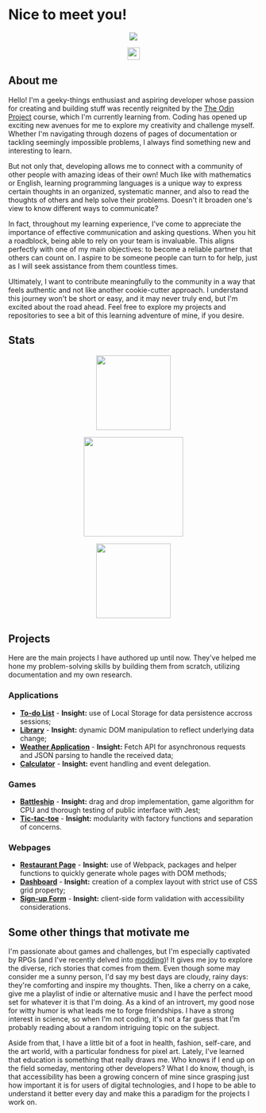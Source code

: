 # Nice to meet you!

<p align="center">
    <img align="center" src="https://github.com/user-attachments/assets/b67cfef0-9a06-4fbc-8374-532f88cf1586" />
</p>

<p align="center">
    <img height=25 align="center" src="https://komarev.com/ghpvc/?username=nekosoffy&color=ff69b4&abbreviated=true" />
</p>

## About me
Hello! I'm a geeky-things enthusiast and aspiring developer whose passion for creating and building stuff was recently reignited by the [The Odin Project](https://www.theodinproject.com/) course, which I'm currently learning from. Coding has opened up exciting new avenues for me to explore my creativity and challenge myself. Whether I'm navigating through dozens of pages of documentation or tackling seemingly impossible problems, I always find something new and interesting to learn.

But not only that, developing allows me to connect with a community of other people with amazing ideas of their own! Much like with mathematics or English, learning programming languages is a unique way to express certain thoughts in an organized, systematic manner, and also to read the thoughts of others and help solve their problems. Doesn't it broaden one's view to know different ways to communicate?

In fact, throughout my learning experience, I've come to appreciate the importance of effective communication and asking questions. When you hit a roadblock, being able to rely on your team is invaluable. This aligns perfectly with one of my main objectives: to become a reliable partner that others can count on. I aspire to be someone people can turn to for help, just as I will seek assistance from them countless times. 

Ultimately, I want to contribute meaningfully to the community in a way that feels authentic and not like another cookie-cutter approach. I understand this journey won't be short or easy, and it may never truly end, but I'm excited about the road ahead. Feel free to explore my projects and repositories to see a bit of this learning adventure of mine, if you desire.

## Stats
<p align="center">
    <img height=150 align="center" src="https://github-readme-stats.vercel.app/api?username=nekosoffy&theme=radical&show=prs_merged,prs_merged_percentage&hide=contribs,prs,issues&show_icons=true&hide_title=true&rank_icon=github&include_all_commits=true&card_width=475px" />
</p>
<p align="center">
    <img height=200 align="center" src="https://github-readme-streak-stats.herokuapp.com?user=nekosoffy&theme=radical&mode=weekly" />
</p>
<p align="center">
    <img height=150 align="center" src="https://github-readme-stats.vercel.app/api/top-langs/?username=nekosoffy&theme=radical&layout=compact&card_width=475px" />
</p>

## Projects
Here are the main projects I have authored up until now. They've helped me hone my problem-solving skills by building them from scratch, utilizing documentation and my own research.

### Applications
- **[To-do List](https://github.com/nekosoffy/to-do-list)** - **Insight:** use of Local Storage for data persistence accross sessions;
- **[Library](https://github.com/nekosoffy/library)** - **Insight:** dynamic DOM manipulation to reflect underlying data change;
- **[Weather Application](https://github.com/nekosoffy/weather-app)** - **Insight:** Fetch API for asynchronous requests and JSON parsing to handle the received data;
- **[Calculator](https://github.com/nekosoffy/calculator)** - **Insight:** event handling and event delegation.

### Games
- **[Battleship](https://github.com/nekosoffy/battleship)** - **Insight:** drag and drop implementation, game algorithm for CPU and thorough testing of public interface with Jest;
- **[Tic-tac-toe](https://github.com/nekosoffy/tic-tac-toe)** - **Insight:** modularity with factory functions and separation of concerns.

### Webpages
- **[Restaurant Page](https://github.com/nekosoffy/restaurant-page)** - **Insight:** use of Webpack, packages and helper functions to quickly generate whole pages with DOM methods;
- **[Dashboard](https://github.com/nekosoffy/dashboard)** - **Insight:** creation of a complex layout with strict use of CSS grid property;
- **[Sign-up Form](https://github.com/nekosoffy/sign-up-form)** - **Insight:** client-side form validation with accessibility considerations.

## Some other things that motivate me
I'm passionate about games and challenges, but I'm especially captivated by RPGs (and I've recently delved into [modding](https://en.wikipedia.org/wiki/Video_game_modding))! It gives me joy to explore the diverse, rich stories that comes from them. Even though some may consider me a sunny person, I'd say my best days are cloudy, rainy days: they're comforting and inspire my thoughts. Then, like a cherry on a cake, give me a playlist of indie or alternative music and I have the perfect mood set for whatever it is that I'm doing. As a kind of an introvert, my good nose for witty humor is what leads me to forge friendships. I have a strong interest in science, so when I'm not coding, it's not a far guess that I'm probably reading about a random intriguing topic on the subject. 

Aside from that, I have a little bit of a foot in health, fashion, self-care, and the art world, with a particular fondness for pixel art. Lately, I've learned that education is something that really draws me. Who knows if I end up on the field someday, mentoring other developers? What I do know, though, is that accessibility has been a growing concern of mine since grasping just how important it is for users of digital technologies, and I hope to be able to understand it better every day and make this a paradigm for the projects I work on.
